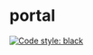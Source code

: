 # portal

[![Code style: black](https://img.shields.io/badge/code%20style-black-000000.svg)](https://github.com/psf/black)
